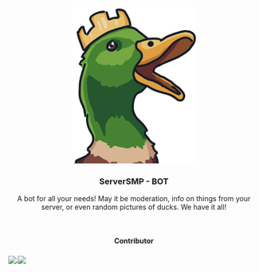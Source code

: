 <br />
<p align="center">
  <a href="https://github.com/ServerSMP-Github/BOT">
    <img src="https://raw.githubusercontent.com/ServerSMP-Github/BOT/web/img/icon.png" alt="BOT-logo" height="315px" width="252px">
  </a>
</p>

<h3 align="center">ServerSMP - BOT</h3>

<p align="center">A bot for all your needs! May it be moderation, info on things from your server, or even random pictures of ducks. We have it all!</p>

<br />

<h4 align="center">Contributor<h4>

<a href="https://github.com/Prince527GitHub">
  <img align="center" src="https://github-readme-stats.vercel.app/api?username=Prince527GitHub&show_icons=true&theme=transparent&hide_border=true" />
</a>
<a href="https://github.com/AdrianoAla">
  <img align="center" src="https://github-readme-stats.vercel.app/api?username=AdrianoAla&show_icons=true&theme=transparent&hide_border=true" />
</a>
